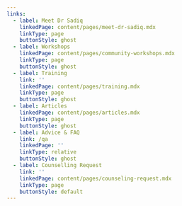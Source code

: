 ```yaml
---
links:
  - label: Meet Dr Sadiq
    linkedPage: content/pages/meet-dr-sadiq.mdx
    linkType: page
    buttonStyle: ghost
  - label: Workshops
    linkedPage: content/pages/community-workshops.mdx
    linkType: page
    buttonStyle: ghost
  - label: Training
    link: ''
    linkedPage: content/pages/training.mdx
    linkType: page
    buttonStyle: ghost
  - label: Articles
    linkedPage: content/pages/articles.mdx
    linkType: page
    buttonStyle: ghost
  - label: Advice & FAQ
    link: /qa
    linkedPage: ''
    linkType: relative
    buttonStyle: ghost
  - label: Counselling Request
    link: ''
    linkedPage: content/pages/counseling-request.mdx
    linkType: page
    buttonStyle: default
---
```


